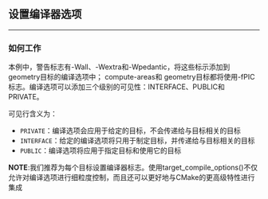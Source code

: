 ## 设置编译器选项
---
### 如何工作
本例中，警告标志有-Wall、-Wextra和-Wpedantic，将这些标示添加到geometry目标的编译选项中； compute-areas和 geometry目标都将使用-fPIC标志。编译选项可以添加三个级别的可见性：INTERFACE、PUBLIC和PRIVATE。

可见行含义为：

* `PRIVATE`：编译选项会应用于给定的目标，不会传递给与目标相关的目标
* `INTERFACE`：给定的编译选项将只用于制定目标，并传递给与目标相关的目标
* `PUBLIC`：编译选项将应用于指定目标和使用它的目标

**NOTE**:我们推荐为每个目标设置编译器标志。使用target_compile_options()不仅允许对编译选项进行细粒度控制，而且还可以更好地与CMake的更高级特性进行集成